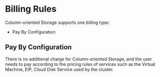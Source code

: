 # Billing Rules

 Column-oriented Storage supports one billing type:
 * Pay By Configuration

## Pay By Configuration

   There is no additional charge for Column-oriented Storage, and the user needs to pay according to the pricing rules of services such as the Virtual Machine, EIP, Cloud Disk Service used by the cluster.
